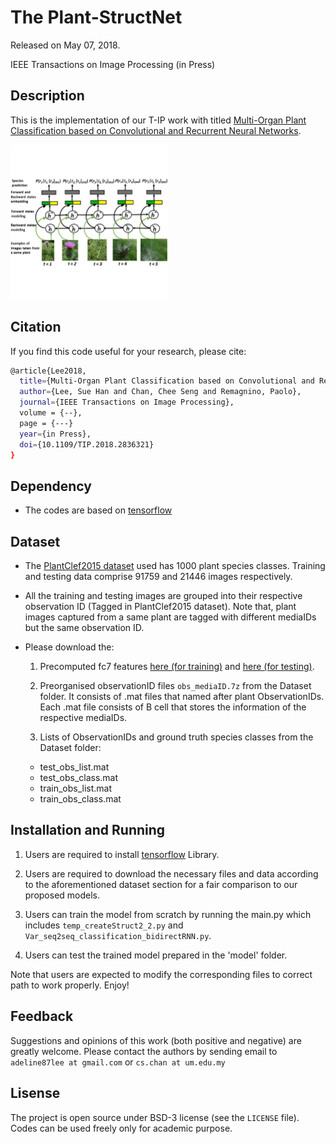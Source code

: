# The Plant-StructNet

Released on May 07, 2018.

IEEE Transactions on Image Processing (in Press)

## Description

This is the implementation of our T-IP work with titled [Multi-Organ Plant Classification based on Convolutional and Recurrent Neural Networks](https://ieeexplore.ieee.org/document/8359391/).

<img src="tip.gif" width="50%">

## Citation 
If you find this code useful for your research, please cite:
```sh
@article{Lee2018,
  title={Multi-Organ Plant Classification based on Convolutional and Recurrent Neural Networks},
  author={Lee, Sue Han and Chan, Chee Seng and Remagnino, Paolo},
  journal={IEEE Transactions on Image Processing},
  volume = {--},
  page = {---}
  year={in Press},
  doi={10.1109/TIP.2018.2836321}
}
```

## Dependency

* The codes are based on [tensorflow](https://www.tensorflow.org/)

## Dataset
* The [PlantClef2015 dataset](http://www.imageclef.org/lifeclef/2015/plant) used has 1000 plant species classes. Training and testing data comprise 91759 and 21446 images respectively.

* All the training and testing images are grouped into their respective observation ID (Tagged in PlantClef2015 dataset). Note that, plant images captured from a same plant are tagged with different mediaIDs but the same observation ID.

* Please download the:

	1. Precomputed fc7 features [here (for training)](http://www.cs-chan.com/source/DeepPlant/conv_f7_trainAL.zip) and [here (for testing)](http://www.cs-chan.com/source/DeepPlant/conv_fc7_test_256.zip).

	2. Preorganised observationID files ``` obs_mediaID.7z ``` from the Dataset folder. It consists of .mat files that named after plant ObservationIDs. Each .mat file consists of B cell that stores the information of the respective mediaIDs.

	3. Lists of ObservationIDs and ground truth species classes from the Dataset folder:
	* test_obs_list.mat
	* test_obs_class.mat
	* train_obs_list.mat
	* train_obs_class.mat


## Installation and Running

1. Users are required to install [tensorflow](https://www.tensorflow.org/) Library.

2. Users are required to download the necessary files and data according to the aforementioned dataset section for a fair comparison to our proposed models.

3. Users can train the model from scratch by running the main.py which includes ``` temp_createStruct2_2.py ``` and ``` Var_seq2seq_classification_bidirectRNN.py ```.

4. Users can test the trained model prepared in the 'model' folder.


Note that users are expected to modify the corresponding files to correct path to work properly. Enjoy!


## Feedback
Suggestions and opinions of this work (both positive and negative) are greatly welcome. Please contact the authors by sending email to ``` adeline87lee at gmail.com ``` or ``` cs.chan at um.edu.my ```

## Lisense
The project is open source under BSD-3 license (see the ``` LICENSE ``` file). Codes can be used freely only for academic purpose.
